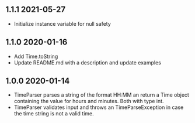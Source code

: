 ## 1.1.1 2021-05-27

- Initialize instance variable for null safety

## 1.1.0 2020-01-16

- Add Time.toString
- Update README.md with a description and update examples

## 1.0.0 2020-01-14

- TimeParser parses a string of the format HH:MM an return a Time object containing the value for hours and minutes. Both with type int.
- TimeParser validates input and throws an TimeParseException in case the time string is not a valid time.
